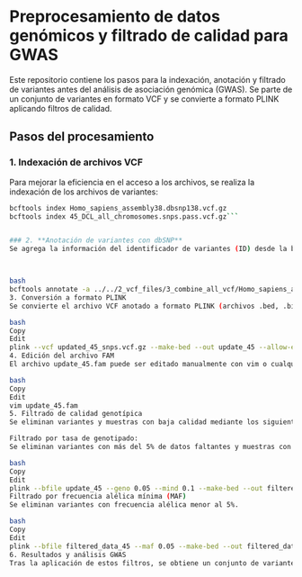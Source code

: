 # Preprocesamiento de datos genómicos y filtrado de calidad para GWAS  

Este repositorio contiene los pasos para la indexación, anotación y filtrado de variantes antes del análisis de asociación genómica (GWAS). Se parte de un conjunto de variantes en formato VCF y se convierte a formato PLINK aplicando filtros de calidad.

## Pasos del procesamiento  

### 1. **Indexación de archivos VCF**  
Para mejorar la eficiencia en el acceso a los archivos, se realiza la indexación de los archivos de variantes:  

```bash
bcftools index Homo_sapiens_assembly38.dbsnp138.vcf.gz
bcftools index 45_DCL_all_chromosomes.snps.pass.vcf.gz```


### 2. **Anotación de variantes con dbSNP**
Se agrega la información del identificador de variantes (ID) desde la base de datos dbSNP al archivo de variantes de interés:



bash
bcftools annotate -a ../../2_vcf_files/3_combine_all_vcf/Homo_sapiens_assembly38.dbsnp138.vcf.gz -c ID 45_DCL_all_chromosomes.snps.pass.vcf.gz -O z -o updated_45_snps.vcf.gz
3. Conversión a formato PLINK
Se convierte el archivo VCF anotado a formato PLINK (archivos .bed, .bim, .fam):

bash
Copy
Edit
plink --vcf updated_45_snps.vcf.gz --make-bed --out update_45 --allow-extra-chr
4. Edición del archivo FAM
El archivo update_45.fam puede ser editado manualmente con vim o cualquier otro editor de texto en caso de que sea necesario ajustar las etiquetas de fenotipos o IDs.

bash
Copy
Edit
vim update_45.fam
5. Filtrado de calidad genotípica
Se eliminan variantes y muestras con baja calidad mediante los siguientes filtros:

Filtrado por tasa de genotipado:
Se eliminan variantes con más del 5% de datos faltantes y muestras con más del 10% de datos faltantes.

bash
Copy
Edit
plink --bfile update_45 --geno 0.05 --mind 0.1 --make-bed --out filtered_data_45 --allow-extra-chr --allow-no-sex
Filtrado por frecuencia alélica mínima (MAF)
Se eliminan variantes con frecuencia alélica menor al 5%.

bash
Copy
Edit
plink --bfile filtered_data_45 --maf 0.05 --make-bed --out filtered_data_maf_45 --allow-extra-chr --allow-no-sex
6. Resultados y análisis GWAS
Tras la aplicación de estos filtros, se obtiene un conjunto de variantes de alta calidad en formato PLINK listo para el análisis de asociación genética (GWAS). Se parte de un número inicial de variantes y se reducen a una cantidad determinada tras los filtros de calidad.
